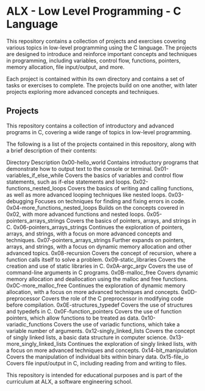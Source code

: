  # ALX - Low Level Programming - C Language

This repository contains a collection of projects and exercises covering various topics in low-level programming using the C language. The projects are designed to introduce and reinforce important concepts and techniques in programming, including variables, control flow, functions, pointers, memory allocation, file input/output, and more.

Each project is contained within its own directory and contains a set of tasks or exercises to complete. The projects build on one another, with later projects exploring more advanced concepts and techniques.

## Projects
This repository contains a collection of introductory and advanced programs in C, covering a wide range of topics in low-level programming.

The following is a list of the projects contained in this repository, along with a brief description of their contents:

Directory	Description
0x00-hello_world	Contains introductory programs that demonstrate how to output text to the console or terminal.
0x01-variables_if_else_while	Covers the basics of variables and control flow statements, such as if-else statements and loops.
0x02-functions_nested_loops	Covers the basics of writing and calling functions, as well as more advanced looping techniques like nested loops.
0x03-debugging	Focuses on techniques for finding and fixing errors in code.
0x04-more_functions_nested_loops	Builds on the concepts covered in 0x02, with more advanced functions and nested loops.
0x05-pointers_arrays_strings	Covers the basics of pointers, arrays, and strings in C.
0x06-pointers_arrays_strings	Continues the exploration of pointers, arrays, and strings, with a focus on more advanced concepts and techniques.
0x07-pointers_arrays_strings	Further expands on pointers, arrays, and strings, with a focus on dynamic memory allocation and other advanced topics.
0x08-recursion	Covers the concept of recursion, where a function calls itself to solve a problem.
0x09-static_libraries	Covers the creation and use of static libraries in C.
0x0A-argc_argv	Covers the use of command-line arguments in C programs.
0x0B-malloc_free	Covers dynamic memory allocation and deallocation using the malloc and free functions.
0x0C-more_malloc_free	Continues the exploration of dynamic memory allocation, with a focus on more advanced techniques and concepts.
0x0D-preprocessor	Covers the role of the C preprocessor in modifying code before compilation.
0x0E-structures_typedef	Covers the use of structures and typedefs in C.
0x0F-function_pointers	Covers the use of function pointers, which allow functions to be treated as data.
0x10-variadic_functions	Covers the use of variadic functions, which take a variable number of arguments.
0x12-singly_linked_lists	Covers the concept of singly linked lists, a basic data structure in computer science.
0x13-more_singly_linked_lists	Continues the exploration of singly linked lists, with a focus on more advanced techniques and concepts.
0x14-bit_manipulation	Covers the manipulation of individual bits within binary data.
0x15-file_io	Covers file input/output in C, including reading from and writing to files.

This repository is intended for educational purposes and is part of the curriculum at ALX, a software engineering school.
